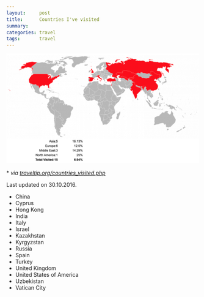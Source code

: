 ```yaml
---
layout:     post
title:      Countries I've visited
summary:
categories: travel
tags:       travel
---
```


![](/images/2016-03-13-countries-i-have-visited.png)

\* *via [traveltip.org/countries_visited.php](https://traveltip.org/countries_visited.php)*

Last updated on 30.10.2016.

* China
* Cyprus
* Hong Kong
* India
* Italy
* Israel
* Kazakhstan
* Kyrgyzstan
* Russia
* Spain
* Turkey
* United Kingdom
* United States of America
* Uzbekistan
* Vatican City
